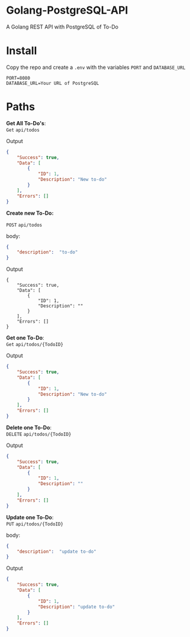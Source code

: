 # Golang-PostgreSQL-API
A Golang REST API with PostgreSQL of To-Do

# Install
Copy the repo and create a ```.env``` with the variables ```PORT``` and ```DATABASE_URL```
```
PORT=8080
DATABASE_URL=Your URL of PostgreSQL
```

# Paths
 **Get All To-Do's**:   
```Get``` ```api/todos```

Output

```json
{
    "Success": true,
    "Data": [
        {
            "ID": 1,
            "Description": "New to-do"
        }
    ],
    "Errors": []
}
```

**Create new To-Do:**

```POST``` ```api/todos```

body: 
```json
{
	"description":  "to-do"
}
```

Output

```
{
    "Success": true,
    "Data": [
        {
            "ID": 1,
            "Description": ""
        }
    ],
    "Errors": []
}
```

 **Get one To-Do**:   
```Get``` ```api/todos/{TodoID}```

Output

```json
{
    "Success": true,
    "Data": [
        {
            "ID": 1,
            "Description": "New to-do"
        }
    ],
    "Errors": []
}
```

 **Delete one To-Do**:   
```DELETE``` ```api/todos/{TodoID}```

Output

```json
{
    "Success": true,
    "Data": [
        {
            "ID": 1,
            "Description": ""
        }
    ],
    "Errors": []
}
```

 **Update one To-Do**:   
```PUT``` ```api/todos/{TodoID}```

body: 
```json
{
	"description":  "update to-do"
}
```

Output

```json
{
    "Success": true,
    "Data": [
        {
            "ID": 1,
            "Description": "update to-do"
        }
    ],
    "Errors": []
}
```
